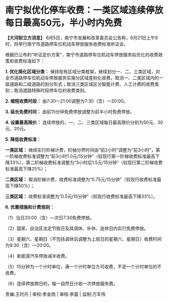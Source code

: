 

# 南宁拟优化停车收费：一类区域连续停放每日最高50元，半小时内免费

**【大河财立方消息】** 6月5日，南宁市发展和改革委员会公告称，6月21日上午9时，将举行南宁市道路停车位机动车停放服务收费标准听证会。

根据已公布的“听证定价方案”，南宁市道路停车位机动车停放服务拟优化的收费政策和收费标准如下：

**1\. 优化简化区域分类：**
保持现有区域分类框架，继续划分一、二、三类区域，对全市道路停车位机动车停放服务实施分区域差别化收费。取消一、二类区域内的一级道路和二级道路的划分形式；取消三类区域区分智能计费、人工计费的收费类别；取消道路特殊时段停车位的收费类别。

**2\. 缩短收费时段：** 由7:30—21:00调整为7:30（含）—20:00。

**3\. 延长免费时间：** 由前15分钟免费停放调整为前半小时免费停放。

**4\. 设置最高限价：** 连续停放的，一、二、三类区域每日最高限价分别为50元、30元、20元。

**5\. 降低收费标准：**

**一类区域：**
继续实行阶梯计费，阶梯分界时间由“前2小时”调整为“前3小时”，第一阶梯收费标准调整为“前3小时1.0元/15分钟”（较现行第一阶梯收费标准最高下降33%），第二阶梯收费标准调整为“3小时后1.5元/15分钟”（较现行第二阶梯收费标准最高下降25%）；

**二类区域：** 取消阶梯计费，收费标准调整为“0.75元/15分钟”（较现行收费标准最高下降50%）；

**三类区域：** 收费标准调整为“0.5元/15分钟”（较现行收费标准最高下降33%）。

**6\. 优惠措施和计费规则：**

（1）当日20:00（含）—次日7:30免费停放。

（2）国家、自治区法定节假日及其调休、补休、连休日内实行免费停放。

（3）星期六、星期日（不包括调休后调整为上班日的星期六、星期日）收费时间为9:30（含）—20:00。

（4）新能源汽车停放减半收费。

（5）15分钟为一个计时单位，满一个计时单位方可收费，不足一个计时单位的不收费。

（6）连续停放跨日的，每一自然日计收一次停放服务费。

责编:王时丹 | 审校:李金雨 | 审核:李震 | 监制:万军伟

